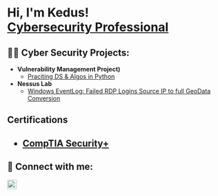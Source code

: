 <h1>Hi, I'm Kedus! <br/><a href="https://github.com/KedusY1">Cybersecurity Professional</a>
<h2>👨‍💻 Cyber Security Projects:</h2>

- <b>Vulnerability Management Project)</b>
  - [Praciting DS & Algos in Python](https://github.com/KedusY1/VULNLAB)
- <b>Nessus Lab</b>
  - [Windows EventLog: Failed RDP Logins Source IP to full GeoData Conversion](https://github.com/KedusY1/NessusLab)
 
<h2> Certifications <h2>

- <a href="https://www.credly.com/badges/5c22306a-db0e-4bbb-84e8-69ced4481bfb/public_url">CompTIA Security+ </a>

<h2> 🤳 Connect with me:</h2>

[<img align="left" alt="KedusYared | LinkedIn" width="22px" src="https://cdn.jsdelivr.net/npm/simple-icons@v3/icons/linkedin.svg" />][linkedin]


[linkedin]: (https://www.linkedin.com/in/kedus-yared-651911169/)

<!--
**joshmadakor1/joshmadakor1** is a ✨ _special_ ✨ repository because its `README.md` (this file) appears on your GitHub profile.

Here are some ideas to get you started:

- 🔭 I’m currently working on ...
- 🌱 I’m currently learning ...
- 👯 I’m looking to collaborate on ...
- 🤔 I’m looking for help with ...
- 💬 Ask me about ...
- 📫 How to reach me: ...
- 😄 Pronouns: ...
- ⚡ Fun fact: ...
-->
